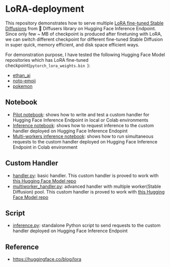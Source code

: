 # LoRA-deployment

This repository demonstrates how to serve multiple [LoRA fine-tuned Stable Diffusions](https://huggingface.co/blog/lora) from 🧨 Diffusers library on Hugging Face Inference Endpoint. Since only few ~ MB of checkpoint is produced after finetuning with LoRA, we can switch different checkpoint for different fine-tuned Stable Diffusion in super quick, memory efficient, and disk space efficient ways.

For demonstration purpose, I have tested the following Hugging Face Model repositories which has LoRA fine-tuned checkpoint(`pytorch_lora_weights.bin
`):
- [ethan_ai](https://huggingface.co/taesiri/ethan_ai_lora)
- [noto-emoji](https://huggingface.co/kuotient/noto-emoji-finetuned-lora)
- [pokemon](https://huggingface.co/pcuenq/pokemon-lora)

## Notebook

- [Pilot notebook](https://github.com/deep-diver/LoRA-deployment/blob/main/notebooks/pilot.ipynb): shows how to write and test a custom handler for Hugging Face Inference Endpoint in local or Colab environments
- [Inference notebook](https://github.com/deep-diver/LoRA-deployment/blob/main/notebooks/inference.ipynb): shows how to request inference to the custom handler deployed on Hugging Face Inference Endopint
- [Multi-workers inference notebook](https://github.com/deep-diver/LoRA-deployment/blob/main/notebooks/multiworker_inference.ipynb): shows how to run simultaneous requests to the custom handler deployed on Hugging Face Inference Endpoint in Colab environment

## Custom Handler

- [handler.py](https://github.com/deep-diver/LoRA-deployment/blob/main/custom_handler/handler.py): basic handler. This custom handler is proved to work with [this Hugging Face Model repo](https://huggingface.co/chansung/LoRA-deployment)
- [multiworker_handler.py](https://github.com/deep-diver/LoRA-deployment/blob/main/custom_handler/multiworker_handler.py): advanced handler with multiple worker(Stable Diffusion) pool. This custom handler is proved to work with [this Hugging Face Model repo](https://huggingface.co/chansung/LoRA-deployment-multiworkers)

## Script

- [inference.py](https://github.com/deep-diver/LoRA-deployment/blob/main/scripts/inference.py): standalone Python script to send requests to the custom handler deployed on Hugging Face Inference Endpoint

## Reference
- https://huggingface.co/blog/lora
